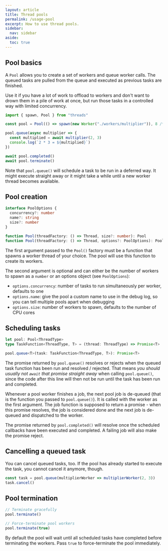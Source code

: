 ```yaml
---
layout: article
title: Thread pools
permalink: /usage-pool
excerpt: How to use thread pools.
sidebar:
  nav: sidebar
aside:
  toc: true
---
```


## Pool basics

A `Pool` allows you to create a set of workers and queue worker calls. The queued tasks are pulled from the queue and executed as previous tasks are finished.

Use it if you have a lot of work to offload to workers and don't want to drown them in a pile of work at once, but run those tasks in a controlled way with limited concurrency.

```js
import { spawn, Pool } from "threads"

const pool = Pool(() => spawn(new Worker("./workers/multiplier")), 8 /* optional size */)

pool.queue(async multiplier => {
  const multiplied = await multiplier(2, 3)
  console.log(`2 * 3 = ${multiplied}`)
})

await pool.completed()
await pool.terminate()
```

Note that `pool.queue()` will schedule a task to be run in a deferred way. It might execute straight away or it might take a while until a new worker thread becomes available.

## Pool creation

```ts
interface PoolOptions {
  concurrency?: number
  name?: string
  size?: number
}

function Pool(threadFactory: () => Thread, size?: number): Pool
function Pool(threadFactory: () => Thread, options?: PoolOptions): Pool
```

The first argument passed to the `Pool()` factory must be a function that spawns a worker thread of your choice. The pool will use this function to create its workers.

The second argument is optional and can either be the number of workers to spawn as a `number` or an options object (see `PoolOptions`):

- `options.concurrency`: number of tasks to run simultaneously per worker, defaults to one
- `options.name`: give the pool a custom name to use in the debug log, so you can tell multiple pools apart when debugging
- `options.size`: number of workers to spawn, defaults to the number of CPU cores

## Scheduling tasks

```ts
let pool: Pool<ThreadType>
type TaskFunction<ThreadType, T> = (thread: ThreadType) => Promise<T> | T

pool.queue<T>(task: TaskFunction<ThreadType, T>): Promise<T>
```

The promise returned by `pool.queue()` resolves or rejects when the queued task function has been run and resolved / rejected. That means *you should usually not `await` that promise straight away* when calling `pool.queue()`, since the code after this line will then not be run until the task has been run and completed.

Whenever a pool worker finishes a job, the next pool job is de-queued (that is the function you passed to `pool.queue()`). It is called with the worker as the first argument. The job function is supposed to return a promise - when this promise resolves, the job is considered done and the next job is de-queued and dispatched to the worker.

The promise returned by `pool.completed()` will resolve once the scheduled callbacks have been executed and completed. A failing job will also make the promise reject.

## Cancelling a queued task

You can cancel queued tasks, too. If the pool has already started to execute the task, you cannot cancel it anymore, though.

```js
const task = pool.queue(multiplierWorker => multiplierWorker(2, 3))
task.cancel()
```

## Pool termination

```js
// Terminate gracefully
pool.terminate()

// Force-terminate pool workers
pool.terminate(true)
```

By default the pool will wait until all scheduled tasks have completed before terminating the workers. Pass `true` to force-terminate the pool immediately.
